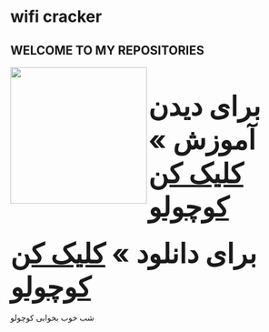 # wifi cracker
## WELCOME TO MY  REPOSITORIES
<img align="left" whidth="240" height="240" src="https://m.media-amazon.com/images/I/41f6uCpJ5qL._AC_.jpg"> <samp><br>
### <font size="7">برای دیدن آموزش » <a href="https://t.me/DeadHacker_Rip/1470">کلیک کن کوچولو</a></font> <br>
### <font size="7"> برای دانلود » <a href="https://t.me/DeadHacker_Rip/1473">کلیک کن کوچولو</a></font><br>
شب خوب بخوابی کوچولو
</samp>
